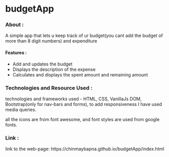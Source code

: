 # budgetApp
<h3>About :</h3>
<p>A simple app that lets u keep track of ur budget(you cant add the budget of more than 8 digit numbers) and expenditure</p>
<h4>Features :</h4> 
  <ul>
    <li>Add and updates the budget</li>
    <li>Displays the description of the expense</li>
    <li>Calculates and displays the spent amount and remaining amount</li>
  </ul>
<h3>Technologies and Resource Used :</h3>
<p>technologies and frameworks used - HTML, CSS, VanillaJs DOM, Bootstrap(only for nav-bars and forms), to add responsiveness I have used media queries.</p>
<div>all the icons are from font awesome, and font styles are used from google fonts.</div>
<h3>Link :</h3>
<p>link to the web-page: https://chinmaybapna.github.io/budgetApp/index.html</p>
